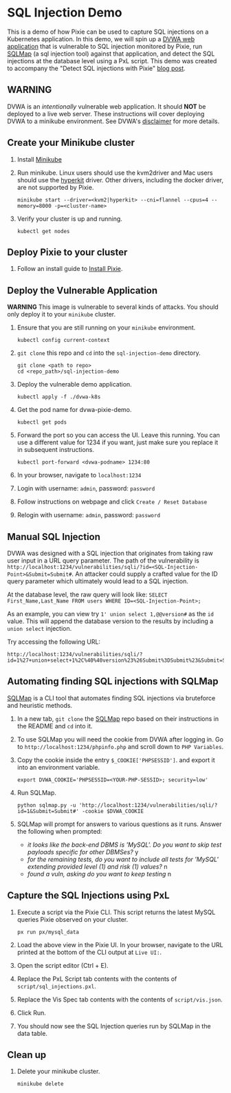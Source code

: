 # SQL Injection Demo

This is a demo of how Pixie can be used to capture SQL injections on a Kubernetes
application. In this demo, we will spin up a
[DVWA web application](https://hub.docker.com/r/vulnerables/web-dvwa) that is vulnerable
to SQL injection monitored by Pixie, run
[SQLMap](https://github.com/SQLMapproject/SQLMap) (a sql injection tool) against that
application, and detect the SQL injections at the database level using a PxL script.
This demo was created to accompany the "Detect SQL injections with Pixie" [blog post](https://blog.px.dev/sql-injection/).

## WARNING

DVWA is an *intentionally* vulnerable web application. It should **NOT** be deployed to
a live web server. These instructions will cover deploying DVWA to a minikube
environment. See DVWA's [disclaimer](https://github.com/digininja/DVWA) for more
details.

## Create your Minikube cluster

1. Install [Minikube](https://minikube.sigs.k8s.io/docs/start/)
1. Run minikube. Linux users should use the kvm2driver and Mac users should use the
[hyperkit](https://minikube.sigs.k8s.io/docs/drivers/hyperkit/) driver. Other drivers,
including the docker driver, are not supported by Pixie.

    ```
    minikube start --driver=<kvm2|hyperkit> --cni=flannel --cpus=4 --memory=8000 -p=<cluster-name>
    ```

1. Verify your cluster is up and running.

    ```
    kubectl get nodes
    ```

## Deploy Pixie to your cluster

1. Follow an install guide to
[Install Pixie](https://docs.px.dev/installing-pixie/install-guides).

## Deploy the Vulnerable Application

**WARNING** This image is vulnerable to several kinds of attacks. You should only deploy
it to your `minikube` cluster.

1. Ensure that you are still running on your `minikube` environment.

    ```
    kubectl config current-context
    ```

1. `git clone` this repo and `cd` into the `sql-injection-demo` directory.

    ```
    git clone <path to repo>
    cd <repo_path>/sql-injection-demo
    ```

1. Deploy the vulnerable demo application.

    ```
    kubectl apply -f ./dvwa-k8s
    ```

1. Get the pod name for dvwa-pixie-demo.

    ```
    kubectl get pods
    ```

1. Forward the port so you can access the UI. Leave this running. You can use a
different value for 1234 if you want, just make sure you replace it in subsequent
instructions.

    ```
    kubectl port-forward <dvwa-podname> 1234:80
    ```

1. In your browser, navigate to `localhost:1234`
1. Login with username: `admin`, password: `password`
1. Follow instructions on webpage and click `Create / Reset Database`
1. Relogin with username: `admin`, password: `password`

## Manual SQL Injection

DVWA was designed with a SQL injection that originates from taking raw user input in a
URL query parameter. The path of the vulnerability is
`http://localhost:1234/vulnerabilities/sqli/?id=<SQL-Injection-Point>&Submit=Submit#`.
An attacker could supply a crafted value for the ID query parameter which ultimately
would lead to a SQL injection.

At the database level, the raw query will look like:
`SELECT First_Name,Last_Name FROM users WHERE ID=<SQL-Injection-Point>;`

As an example, you can view try `1' union select 1,@@version#` as the `id` value. This
will append the database version to the results by including a `union select` injection.

Try accessing the following URL:

```
http://localhost:1234/vulnerabilities/sqli/?id=1%27+union+select+1%2C%40%40version%23%26Submit%3DSubmit%23&Submit=Submit#`
```

## Automating finding SQL injections with SQLMap

[SQLMap](https://github.com/SQLMapproject/SQLMap) is a CLI tool that automates finding
SQL injections via bruteforce and heuristic methods.

1. In a new tab, `git clone` the [SQLMap](https://github.com/SQLMapproject/SQLMap) repo
based on their instructions in the README and `cd` into it.

1. To use SQLMap you will need the cookie from DVWA after logging in. Go to
`http://localhost:1234/phpinfo.php` and scroll down to `PHP Variables`.

1. Copy the cookie inside the entry `$_COOKIE['PHPSESSID']`. and export it into an
environment variable.

    ```
    export DVWA_COOKIE='PHPSESSID=<YOUR-PHP-SESSID>; security=low'
    ```

1. Run SQLMap.

    ```
    python sqlmap.py -u 'http://localhost:1234/vulnerabilities/sqli/?id=1&Submit=Submit#' -cookie $DVWA_COOKIE
    ```

1. SQLMap will prompt for answers to various questions as it runs. Answer the following
when prompted:
    * *it looks like the back-end DBMS is 'MySQL'. Do you want to skip test payloads specific for other DBMSes?* y
    * *for the remaining tests, do you want to include all tests for 'MySQL' extending provided level (1) and risk (1) values?* n
    * *found a vuln, asking do you want to keep testing* n

## Capture the SQL Injections using PxL

1. Execute a script via the Pixie CLI. This script returns the latest MySQL queries
Pixie observed on your cluster.

    ```
    px run px/mysql_data
    ```

1. Load the above view in the Pixie UI. In your browser, navigate to the URL printed at
the bottom of the CLI output at `Live UI:`.
1. Open the script editor (Ctrl + E).
1. Replace the PxL Script tab contents with the contents of `script/sql_injections.pxl`.
1. Replace the Vis Spec tab contents with the contents of `script/vis.json`.
1. Click Run.
1. You should now see the SQL Injection queries run by SQLMap in the data table.

## Clean up

1. Delete your minikube cluster.

    ```
    minikube delete
    ```

